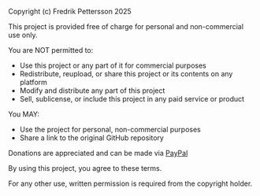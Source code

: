 Copyright (c) Fredrik Pettersson 2025

This project is provided free of charge for personal and non-commercial use only.

You are NOT permitted to:
- Use this project or any part of it for commercial purposes
- Redistribute, reupload, or share this project or its contents on any platform
- Modify and distribute any part of this project
- Sell, sublicense, or include this project in any paid service or product

You MAY:
- Use the project for personal, non-commercial purposes
- Share a link to the original GitHub repository

Donations are appreciated and can be made via [PayPal](https://www.paypal.com/donate?business=fredrik8801@gmail.com)

By using this project, you agree to these terms.

For any other use, written permission is required from the copyright holder.
